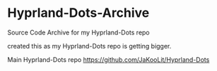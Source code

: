 # Hyprland-Dots-Archive
Source Code Archive for my Hyprland-Dots repo

created this as my Hyprland-Dots repo is getting bigger.

Main Hyprland-Dots repo
https://github.com/JaKooLit/Hyprland-Dots
